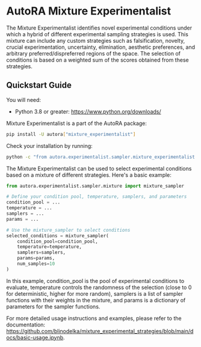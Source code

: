 # AutoRA Mixture Experimentalist

The Mixture Experimentalist identifies novel experimental conditions under which a hybrid of different experimental sampling strategies is used. 
This mixture can include any custom strategies such as falsification, novelty, crucial experimentation, uncertainty, elimination, aesthetic preferences, and arbitrary preferred/dispreferred regions of the space. The selection of conditions is based on a weighted sum of the scores obtained from these strategies.
 

## Quickstart Guide

You will need:

- Python 3.8 or greater: https://www.python.org/downloads/

Mixture Experimentalist is a part of the AutoRA package:

```bash
pip install -U autora["mixture_experimentalist"]
```

Check your installation by running:

```bash
python -c "from autora.experimentalist.sampler.mixture_experimentalist import mixture_sampler"
```

The Mixture Experimentalist can be used to select experimental conditions based on a mixture of different strategies. Here's a basic example:

```python
from autora.experimentalist.sampler.mixture import mixture_sampler

# Define your condition pool, temperature, samplers, and parameters
condition_pool = ...
temperature = ...
samplers = ...
params = ...

# Use the mixture_sampler to select conditions
selected_conditions = mixture_sampler(
    condition_pool=condition_pool,
    temperature=temperature,
    samplers=samplers,
    params=params,
    num_samples=10
)
```
In this example, condition_pool is the pool of experimental conditions to evaluate, temperature controls the randomness of the selection (close to 0 for deterministic, higher for more random), samplers is a list of sampler functions with their weights in the mixture, and params is a dictionary of parameters for the sampler functions.

For more detailed usage instructions and examples, please refer to the documentation: https://github.com/blinodelka/mixture_experimental_strategies/blob/main/docs/basic-usage.ipynb.


